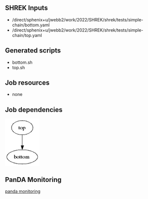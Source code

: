## SHREK Inputs
- /direct/sphenix+u/jwebb2/work/2022/SHREK/shrek/tests/simple-chain/bottom.yaml
- /direct/sphenix+u/jwebb2/work/2022/SHREK/shrek/tests/simple-chain/top.yaml
## Generated scripts
- bottom.sh
- top.sh
## Job resources
- none
## Job dependencies
![Workflow graph](workflow.png)
## PanDA Monitoring
[panda monitoring](https://panda-doma.cern.ch/tasks/?taskname=user.jwebb2.simple-6efe79a0-ed93-11ec-99fc-00163e101048_*)
